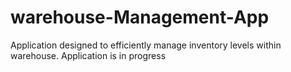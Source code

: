 # warehouse-Management-App
Application designed to efficiently manage inventory levels within warehouse. 
Application is in progress
